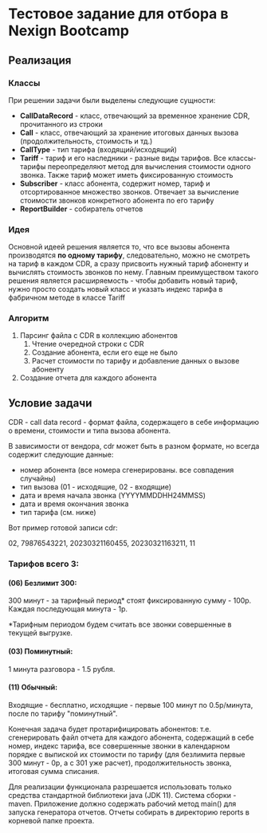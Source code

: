 # Тестовое задание для отбора в Nexign Bootcamp

## Реализация

### Классы

При решении задачи были выделены следующие сущности:
- **CallDataRecord** - класс, отвечающий за временное хранение CDR, прочитанного из строки
- **Call** - класс, отвечающий за хранение итоговых данных вызова (продолжительность, стоимость и тд.)
- **CallType** - тип тарифа (входящий/исходящий)
- **Tariff** - тариф и его наследники - разные виды тарифов. Все классы-тарифы переопределяют метод для вычисления стоимости одного звонка. Также тариф может иметь фиксированную стоимость
- **Subscriber** - класс абонента, содержит номер, тариф и отсортированное множество звонков. Отвечает за вычисление стоимости звонков конкретного абонента по его тарифу
- **ReportBuilder** - собиратель отчетов

### Идея

Основной идеей решения является то, что все вызовы абонента производятся **по одному тарифу**, следовательно, можно не смотреть на тариф в каждом CDR, а сразу присвоить нужный тариф абоненту и вычислять стоимость звонков по нему. Главным преимуществом такого решения является расширяемость - чтобы добавить новый тариф, нужно просто создать новый класс и указать индекс тарифа в фабричном методе в классе Tariff

### Алгоритм

1. Парсинг файла с CDR в коллекцию абонентов
    1. Чтение очередной строки с CDR
    2. Создание абонента, если его еще не было
    3. Расчет стоимости по тарифу и добавление данных о вызове абоненту
2. Создание отчета для каждого абонента

## Условие задачи

CDR - сall data record - формат файла, содержащего в себе информацию о времени, стоимости и типа вызова абонента.

В зависимости от вендора, cdr может быть в разном формате, но всегда содержит следующие данные:
- номер абонента (все номера сгенерированы. все совпадения случайны)
- тип вызова (01 - исходящие, 02 - входящие)
- дата и время начала звонка (YYYYMMDDHH24MMSS)
- дата и время окончания звонка
- тип тарифа (см. ниже)

Вот пример готовой записи cdr:

02, 79876543221, 20230321160455, 20230321163211, 11

### Тарифов всего 3:

#### (06) Безлимит 300:

300 минут - за тарифный период* стоят фиксированную сумму - 100р. Каждая последующая минута - 1р.

*Тарифным периодом будем считать все звонки совершенные в текущей выгрузке.

#### (03) Поминутный:

1 минута разговора - 1.5 рубля.

#### (11) Обычный:

Входящие - бесплатно, исходящие - первые 100 минут по 0.5р/минута, после по тарифу "поминутный".

Конечная задача будет протарифицировать абонентов: т.е. сгенерировать файл отчета для каждого абонента, содержащий в себе номер, индекс тарифа, все совершенные звонки в календарном порядке с выпиской их стоимости по тарифу (для безлимита первые 300 минут - 0р, а с 301 уже расчет), продолжительность звонка, итоговая сумма списания.

Для реализации функционала разрешается использовать только средства стандартной библиотеки java (JDK 11). Система сборки - maven. Приложение должно содержать рабочий метод main() для запуска генератора отчетов. Отчеты собирать в директорию reports в корневой папке проекта.